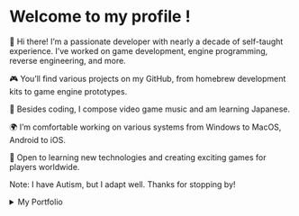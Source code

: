 # Welcome to my profile !

👋 Hi there! I’m a passionate developer with nearly a decade of self-taught experience. I’ve worked on game development, engine programming, reverse engineering, and more.

🎮 You’ll find various projects on my GitHub, from homebrew development kits to game engine prototypes.

🎵 Besides coding, I compose video game music and am learning Japanese.

🌍 I’m comfortable working on various systems from Windows to MacOS, Android to iOS.

🚀 Open to learning new technologies and creating exciting games for players worldwide. 

Note: I have Autism, but I adapt well. Thanks for stopping by! 
<details>
  <summary>My Portfolio</summary>
  
## Godot Engine Piano roll

https://github.com/SeleDreams/SeleDreams/assets/16335601/e0539604-f2e3-4926-a0ff-7b700ed43b5a

## Port of Godot Engine to Nintendo 3DS

https://github.com/SeleDreams/SeleDreams/assets/16335601/76069fe0-01e3-45a2-9682-02dc81b1847c

## Unity Engine modular 3D third person controller and modular combo system
https://github.com/SeleDreams/SeleDreams/assets/16335601/6f8f1bd3-11e7-49c4-8431-357e69ba7e6e


## Godot Engine modular 3D third person controller
https://github.com/SeleDreams/SeleDreams/assets/16335601/1eb76522-ab69-4b74-bee1-a6a44975d6fe

</details>
<!--
**SeleDreams/SeleDreams** is a ✨ _special_ ✨ repository because its `README.md` (this file) appears on your GitHub profile.
-->
